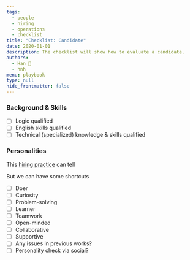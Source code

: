 ```yaml
---
tags: 
  - people
  - hiring
  - operations
  - checklist
title: "Checklist: Candidate"
date: 2020-01-01
description: The checklist will show how to evaluate a candidate.
authors: 
  - Han 🐸
  - hnh
menu: playbook
type: null
hide_frontmatter: false
---
```


### Background & Skills
- [ ]  Logic qualified
- [ ]  English skills qualified
- [ ]  Technical (specialized) knowledge & skills qualified

### Personalities
This [hiring practice](https://memo.d.foundation/playbook/operations/hiring-approach/) can tell

But we can have some shortcuts

- [ ]  Doer
- [ ]  Curiosity
- [ ]  Problem-solving
- [ ]  Learner
- [ ]  Teamwork
- [ ]  Open-minded
- [ ]  Collaborative
- [ ]  Supportive
- [ ]  Any issues in previous works?
- [ ]  Personality check via social?